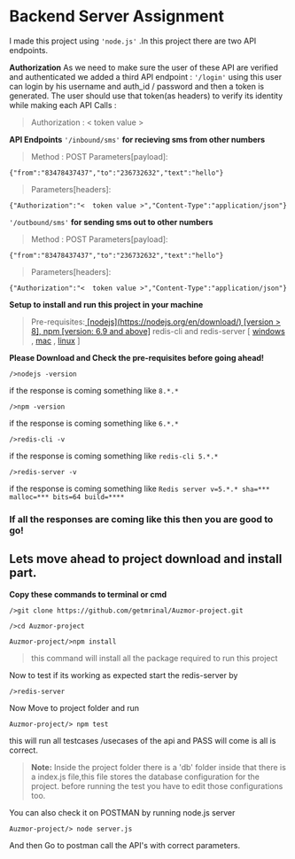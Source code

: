 # Backend Server Assignment

I made this project using `'node.js'` .In this project there are two API endpoints.

**Authorization**
As we need to make sure the user of these API are verified and authenticated 
we added a third API endpoint :
`'/login'`
using this user can login by his username and auth_id / password
and then a token is generated.
The user should use that token(as headers) to verify its identity while making each API Calls :

> Authorization : <  token value >

**API Endpoints**
`'/inbound/sms'` **for recieving sms from other numbers**
>Method : POST
>Parameters[payload]: 
>
	{"from":"83478437437","to":"236732632","text":"hello"}
>Parameters[headers]:
>
	{"Authorization":"<  token value >","Content-Type":"application/json"}

`'/outbound/sms'` **for sending sms out to other numbers**
>Method : POST
>Parameters[payload]: 
>
	{"from":"83478437437","to":"236732632","text":"hello"}
>Parameters[headers]:
>
	{"Authorization":"<  token value >","Content-Type":"application/json"}

**Setup to install and run this project in your machine**

> Pre-requisites:[ \[nodejs\](https://nodejs.org/en/download/) \[version > 8\], npm \[version: 6.9 and above\]](https://nodejs.org/en/download/) 
> redis-cli and redis-server [ [windows](https://redislabs.com/ebook/appendix-a/a-3-installing-on-windows/a-3-2-installing-redis-on-window/) , [mac](http://jasdeep.ca/2012/05/installing-redis-on-mac-os-x/) , [linux](https://redis.io/topics/quickstart) ]

**Please Download and Check the pre-requisites before going ahead!**

>
	/>nodejs -version
if the response is coming something like `8.*.*` 
>
	/>npm -version
if the response is coming something like `6.*.*`
>
	/>redis-cli -v
if the response is coming something like `redis-cli 5.*.*`
>
	/>redis-server -v
if the response is coming something like `Redis server v=5.*.* sha=*** malloc=*** bits=64 build=****`

### If all the responses are coming like this then you are good to go! 

## Lets move ahead to project download and install part.

**Copy these commands to terminal or cmd**
>
	/>git clone https://github.com/getmrinal/Auzmor-project.git
>
	/>cd Auzmor-project
>
	Auzmor-project/>npm install
>this command will install all the package required to run this project

Now to test if its working as expected start the redis-server by
>
	/>redis-server
Now Move to project folder and run 
>
	Auzmor-project/> npm test
this will run all testcases /usecases of the api and PASS will come is all is correct.
> **Note:** Inside the project folder there is a 'db' folder inside that there is a
> index.js file,this file stores the database configuration for the project.
> before running the test you have to edit those configurations too.

You can also check it on POSTMAN by running node.js server
>
	Auzmor-project/> node server.js
	
And then Go to postman call the API's with correct parameters.
		
